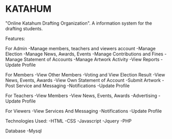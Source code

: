 # KATAHUM


"Online Katahum Drafting Organization".
A information system for the drafting students. 

Features:

For Admin
-Manage members, teachers and viewers account
-Manage Election
-Manage News, Awards, Events
-Manage Contributions and Fines
-Manage Statement of Accounts
-Manage Artwork Activity
-View Reports
-Update Profile

For Members
-View Other Members
-Voting and View Election Result
-View News, Events, Awards
-View Own Statement of Account
-Submit Artwork
-Post Service and Messaging
-Notifications
-Update Profile

For Teachers
-View Members
-View News, Events, Awards
-Advertising
-Update Profile

For Viewers
-View Services And Messaging
-Notifications
-Update Profile

Technologies Used:
-HTML
-CSS
-Javascript
-Jquery
-PHP

Database
-Mysql
